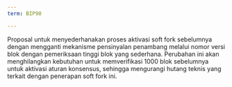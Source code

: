 ```yaml
---
term: BIP90

---
```

Proposal untuk menyederhanakan proses aktivasi soft fork sebelumnya dengan mengganti mekanisme pensinyalan penambang melalui nomor versi blok dengan pemeriksaan tinggi blok yang sederhana. Perubahan ini akan menghilangkan kebutuhan untuk memverifikasi 1000 blok sebelumnya untuk aktivasi aturan konsensus, sehingga mengurangi hutang teknis yang terkait dengan penerapan soft fork ini.